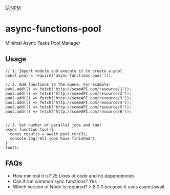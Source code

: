 [![NPM](https://nodei.co/npm/async-functions-pool.png)](https://nodei.co/npm/async-functions-pool)

# async-functions-pool
Minimal Async Tasks Pool Manager

## Usage
```
// 1. Import module and execute it to create a pool
const pool = require('async-functions-pool')();

// 2. Add functions to the queue. For example:
pool.add(() => fetch('http://someAPI.com/resource/1'));
pool.add(() => fetch('http://someAPI.com/resource/2'));
pool.add(() => fetch('http://someAPI.com/resource/3'));
pool.add(() => fetch('http://someAPI.com/resource/4'));
pool.add(() => fetch('http://someAPI.com/resource/5'));
pool.add(() => fetch('http://someAPI.com/resource/6'));


// 3. Set number of parallel jobs and run!
async function foo(){
  const results = await pool.run(3);
  console.log('All jobs have finished');
}
foo();
```

## FAQs

- How minimal it is? 25 Lines of code and no dependencies
- Can it run common sync functions? Yes
- Which version of Node is required? > 8.0.0 because it uses async/await
